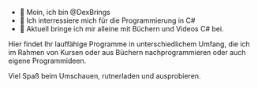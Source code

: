 - 👋 Moin, ich bin @DexBrings
- 👀 Ich interressiere mich für die Programmierung in C#
- 🌱 Aktuell bringe ich mir alleine mit Büchern und Videos C# bei.

Hier findet Ihr lauffähige Programme in unterschiedlichem Umfang, die ich im Rahmen von Kursen oder aus Büchern nachprogrammieren oder auch eigene Programmideen.

Viel Spaß beim Umschauen, rutnerladen und ausprobieren.
